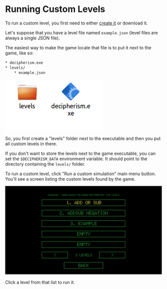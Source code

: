 # Running Custom Levels

To run a custom level, you first need to either [create it](creating_custom_levels.md) or download it.

Let's suppose that you have a level file named `example.json` (level files are always a single JSON file).

The easiest way to make the game locate that file is to put it next to the game, like so:

```
* decipherism.exe
* levels/
    * example.json
```

![](running_custom_levels/levels_folder.png)

So, you first create a "levels" folder next to the executable and then you put all custom levels in there.

If you don't want to store the levels next to the game executable, you can set the `$DECIPHERISM_DATA` environment variable. It should point to the directory containing the `levels/` folder.

To run a custom level, click "Run a custom simulation" main menu button. You'll see a screen listing the custom levels found by the game.

![](running_custom_levels/level_select.png)

Click a level from that list to run it.
